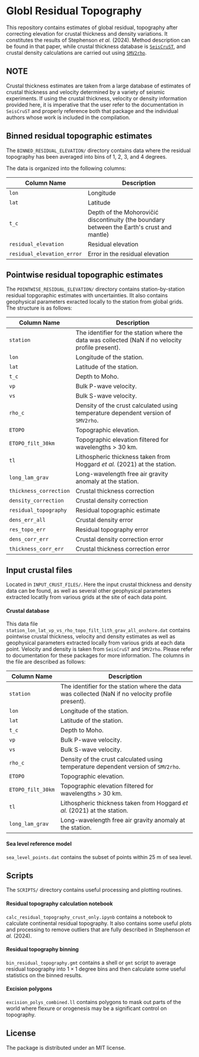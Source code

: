 # Globl Residual Topography

This repository contains estimates of global residual, topography after correcting elevation for
crustal thickness and density variations.  It constitutes the results of Stephenson _et al._ (2024).
Method description can be found in that paper, while crustal thickness database is [`SeisCruST`](https://github.com/sstephenson2/SeisCRUST), and crustal density calculations are carried out using [`SMV2rho`](https://github.com/sstephenson2/SMV2rho).

## NOTE

Crustal thickness estimates are taken from a large database of estimates of crustal thickness and velocity determined by a variety of seismic experiments.  If using the crustal thickness, velocity or density information provided here, it is imperative that the user refer to the documentation in `SeisCruST` and properly reference both that package and the individual authors whose work is included in the compilation.


## Binned residual topographic estimates

The `BINNED_RESIDUAL_ELEVATION/` directory contains data where the residual topography has been averaged into bins of 1, 2, 3, and 4 degrees. 

The data is organized into the following columns:

| Column Name | Description |
| --- | --- |
| `lon` | Longitude |
| `lat` | Latitude |
| `t_c` | Depth of the Mohorovičić discontinuity (the boundary between the Earth's crust and mantle) |
| `residual_elevation` | Residual elevation |
| `residual_elevation_error` | Error in the residual elevation |

## Pointwise residual topographic estimates

The `POINTWISE_RESIDUAL_ELEVATION/` directory contains station-by-station residual topgoraphic estimates with uncertainties.  IIt also contains geophysical parameters exracted locally to the station from global grids.  The structure is as follows:

| Column Name | Description |
| --- | --- |
| `station` | The identifier for the station where the data was collected (NaN if no velocity profile present). |
| `lon` | Longitude of the station. |
| `lat` | Latitude of the station. |
| `t_c` | Depth to Moho. |
| `vp` | Bulk P-wave velocity. |
| `vs` | Bulk S-wave velocity. |
| `rho_c` | Density of the crust calculated using temperature dependent version of `SMV2rho`. |
| `ETOPO` | Topographic elevation. |
| `ETOPO_filt_30km` | Topographic elevation filtered for wavelengths > 30 km. |
| `tl` | Lithospheric thickness taken from Hoggard _et al._ (2021) at the station. |
| `long_lam_grav` | Long-wavelength free air gravity anomaly at the station. |
| `thickness_correction` | Crustal thickness correction |
| `density_correction` | Crustal density correction |
| `residual_topography` | Residual topographic estimate |
| `dens_err_all` | Crustal density error |
| `res_topo_err` | Residual topography error |
| `dens_corr_err` | Crustal density correction error |
| `thickness_corr_err` | Crustal thickness correction error |

## Input crustal files

Located in `INPUT_CRUST_FILES/`.  Here the input crustal thickness and density data can be found, as well as several other geophysical parameters
extracted locatlly from various grids at the site of each data point.

#### Crustal database

This data file `station_lon_lat_vp_vs_rho_topo_filt_lith_grav_all_onshore.dat` contains pointwise crustal thickness, velocity and density estimates as well as geophysical parameters extracted locally from various grids at each data point.  Velocity and density is taken from `SeisCruST` and `SMV2rho`.  Please refer to documentation for these packages for more information. The columns in the file are described as follows:

| Column Name | Description |
| --- | --- |
| `station` | The identifier for the station where the data was collected (NaN if no velocity profile present). |
| `lon` | Longitude of the station. |
| `lat` | Latitude of the station. |
| `t_c` | Depth to Moho. |
| `vp` | Bulk P-wave velocity. |
| `vs` | Bulk S-wave velocity. |
| `rho_c` | Density of the crust calculated using temperature dependent version of `SMV2rho`. |
| `ETOPO` | Topographic elevation. |
| `ETOPO_filt_30km` | Topographic elevation filtered for wavelengths > 30 km. |
| `tl` | Lithospheric thickness taken from Hoggard _et al._ (2021) at the station. |
| `long_lam_grav` | Long-wavelength free air gravity anomaly at the station. |

#### Sea level reference model

`sea_level_points.dat` contains the subset of points within 25 m of sea level.

## Scripts

The `SCRIPTS/` directory contains useful processing and plotting routines.

#### Residual topography calculation notebook

`calc_residual_topography_crust_only.ipynb` contains a notebook to calculate continental residual topography.  It also contains some useful plots and processing to remove outliers that are fully described in Stephenson _et al._ (2024).

#### Residual topography binning

`bin_residual_topography.gmt` contains a shell or `gmt` script to average residual topography into $1\times1$ degree bins and then calculate some useful statistics on the binned results.

#### Excision polygons

`excision_polys_combined.ll` contains polygons to mask out parts of the world where flexure or orogenesis may be a significant control on topography.

## License

The package is distributed under an MIT license.